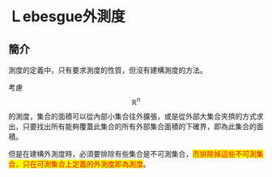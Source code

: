 # Ｌebesgue外測度

## 簡介

測度的定義中，只有要求測度的性質，但沒有建構測度的方法。

考慮$$\mathbb{R}^n$$​的測度，集合的面積可以從內部小集合往外擴張，或是從外部大集合夾擠的方式求出，只要找出所有能夠覆蓋此集合的所有外部集合面積的下確界，即為此集合的面積。

但是在建構外測度時，必須要排除有些集合是不可測集合，<mark style="color:red;">而排除掉這些不可測集合，只在可測集合上定義的外測度即為測度</mark>。
